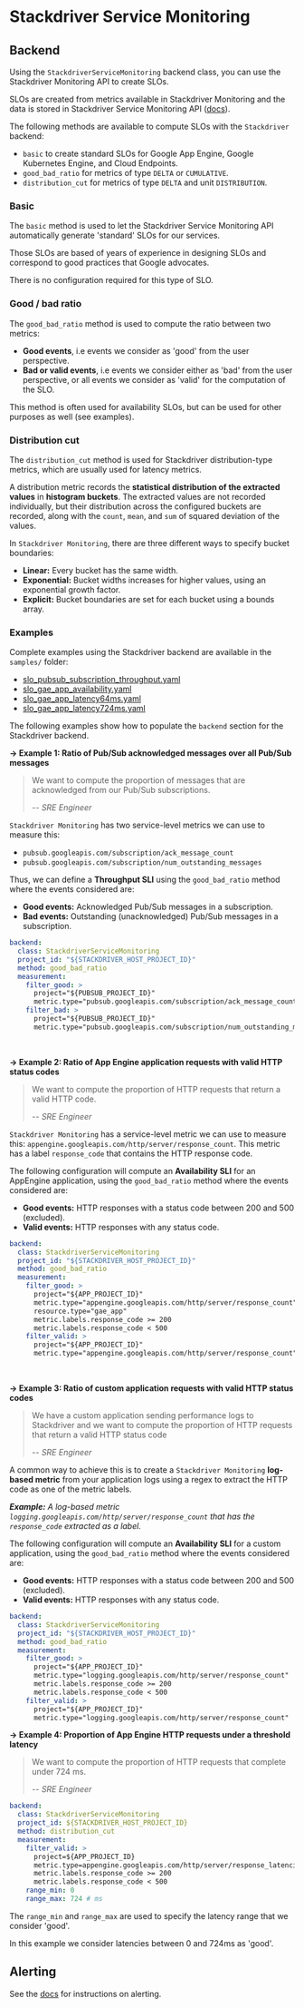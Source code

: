 # Stackdriver Service Monitoring

## Backend

Using the `StackdriverServiceMonitoring` backend class, you can use the
Stackdriver Monitoring API to create SLOs.

SLOs are created from metrics available in Stackdriver Monitoring and the data
is stored in Stackdriver Service Monitoring API ([docs](https://cloud.google.com/monitoring/service-monitoring/using-api)).

The following methods are available to compute SLOs with the `Stackdriver` backend:

* `basic` to create standard SLOs for Google App Engine, Google Kubernetes
Engine, and Cloud Endpoints.
* `good_bad_ratio` for metrics of type `DELTA` or `CUMULATIVE`.
* `distribution_cut` for metrics of type `DELTA` and unit `DISTRIBUTION`.

### Basic

The `basic` method is used to let the Stackdriver Service Monitoring API
automatically generate 'standard' SLOs for our services.

Those SLOs are based of years of experience in designing SLOs and correspond to
good practices that Google advocates.

There is no configuration required for this type of SLO.

### Good / bad ratio

The `good_bad_ratio` method is used to compute the ratio between two metrics:

- **Good events**, i.e events we consider as 'good' from the user perspective.
- **Bad or valid events**, i.e events we consider either as 'bad' from the user perspective, or all events we consider as 'valid' for the computation of the SLO.

This method is often used for availability SLOs, but can be used for other purposes as well (see examples).

### Distribution cut

The `distribution_cut` method is used for Stackdriver distribution-type metrics, which are usually used for latency metrics.

A distribution metric records the **statistical distribution of the extracted values** in **histogram buckets**. The extracted values are not recorded individually, but their distribution across the configured buckets are recorded, along with the `count`, `mean`, and `sum` of squared deviation of the values.

In `Stackdriver Monitoring`, there are three different ways to specify bucket boundaries:
* **Linear:** Every bucket has the same width.
* **Exponential:** Bucket widths increases for higher values, using an exponential growth factor.
* **Explicit:** Bucket boundaries are set for each bucket using a bounds array.


### Examples

Complete examples using the Stackdriver backend are available in the `samples/` folder:

- [slo_pubsub_subscription_throughput.yaml](../samples/stackdriver_service_monitoring/slo_pubsub_subscription_throughput.yaml)
- [slo_gae_app_availability.yaml](../samples/stackdriver_service_monitoring/slo_gae_app_availability.yaml)
- [slo_gae_app_latency64ms.yaml](../samples/stackdriver_service_monitoring/slo_gae_app_latency64ms.yaml)
- [slo_gae_app_latency724ms.yaml](../samples/stackdriver_service_monitoring/slo_gae_app_latency724ms.yaml)

The following examples show how to populate the `backend` section for the Stackdriver backend.

**&rightarrow; Example 1: Ratio of Pub/Sub acknowledged messages over all Pub/Sub messages**

> We want to compute the proportion of messages that are acknowledged from our Pub/Sub subscriptions.
>
> -- <cite>SRE Engineer</cite>

`Stackdriver Monitoring` has two service-level metrics we can use to measure this:

- `pubsub.googleapis.com/subscription/ack_message_count`
- `pubsub.googleapis.com/subscription/num_outstanding_messages`

Thus, we can define a **Throughput SLI** using the `good_bad_ratio` method where the events considered are:

- **Good events:** Acknowledged Pub/Sub messages in a subscription.
- **Bad events:** Outstanding (unacknowledged) Pub/Sub messages in a subscription.

```yaml
backend:
  class: StackdriverServiceMonitoring
  project_id: "${STACKDRIVER_HOST_PROJECT_ID}"
  method: good_bad_ratio
  measurement:
    filter_good: >
      project="${PUBSUB_PROJECT_ID}"
      metric.type="pubsub.googleapis.com/subscription/ack_message_count"
    filter_bad: >
      project="${PUBSUB_PROJECT_ID}"
      metric.type="pubsub.googleapis.com/subscription/num_outstanding_messages"
```



&nbsp;

**&rightarrow; Example 2: Ratio of App Engine application requests with valid HTTP status codes**

> We want to compute the proportion of HTTP requests that return a valid HTTP code.
>
> -- <cite>SRE Engineer</cite>

`Stackdriver Monitoring` has a service-level metric we can use to measure this: `appengine.googleapis.com/http/server/response_count`. This metric has a label `response_code` that contains the HTTP response code.

The following configuration will compute an **Availability SLI** for an AppEngine application, using the `good_bad_ratio` method where the events considered are:

- **Good events:** HTTP responses with a status code between 200 and 500 (excluded).
- **Valid events:** HTTP responses with any status code.

```yaml
backend:
  class: StackdriverServiceMonitoring
  project_id: "${STACKDRIVER_HOST_PROJECT_ID}"
  method: good_bad_ratio
  measurement:
    filter_good: >
      project="${APP_PROJECT_ID}"
      metric.type="appengine.googleapis.com/http/server/response_count"
      resource.type="gae_app"
      metric.labels.response_code >= 200
      metric.labels.response_code < 500
    filter_valid: >
      project="${APP_PROJECT_ID}"
      metric.type="appengine.googleapis.com/http/server/response_count"
```

&nbsp;

**&rightarrow; Example 3: Ratio of custom application requests with valid HTTP status codes**

> We have a custom application sending performance logs to Stackdriver and we want to compute the proportion of HTTP requests that return a valid HTTP status code
>
> -- <cite>SRE Engineer</cite>

A common way to achieve this is to create a `Stackdriver Monitoring` **log-based metric** from your application logs using a regex to extract the HTTP code as one of the metric labels.

***Example:*** *A log-based metric `logging.googleapis.com/http/server/response_count` that has the `response_code` extracted as a label.*

The following configuration will compute an **Availability SLI** for a custom application, using the `good_bad_ratio` method where the events considered are:

* **Good events:** HTTP responses with a status code between 200 and 500 (excluded).
* **Valid events:** HTTP responses with any status code.

```yaml
backend:
  class: StackdriverServiceMonitoring
  project_id: "${STACKDRIVER_HOST_PROJECT_ID}"
  method: good_bad_ratio
  measurement:
    filter_good: >
      project="${APP_PROJECT_ID}"
      metric.type="logging.googleapis.com/http/server/response_count"
      metric.labels.response_code >= 200
      metric.labels.response_code < 500
    filter_valid: >
      project="${APP_PROJECT_ID}"
      metric.type="logging.googleapis.com/http/server/response_count"
```

**&rightarrow; Example 4: Proportion of App Engine HTTP requests under a threshold latency**

> We want to compute the proportion of HTTP requests that complete under 724 ms.
>
> -- <cite>SRE Engineer</cite>

```yaml
backend:
  class: StackdriverServiceMonitoring
  project_id: ${STACKDRIVER_HOST_PROJECT_ID}
  method: distribution_cut
  measurement:
    filter_valid: >
      project=${APP_PROJECT_ID}
      metric.type=appengine.googleapis.com/http/server/response_latencies
      metric.labels.response_code >= 200
      metric.labels.response_code < 500
    range_min: 0
    range_max: 724 # ms
```

The `range_min` and `range_max` are used to specify the latency range that we
consider 'good'.

In this example we consider latencies between 0 and 724ms as 'good'.

## Alerting

See the [docs](https://cloud.google.com/monitoring/service-monitoring/alerting-on-budget-burn-rate) for instructions on alerting.
